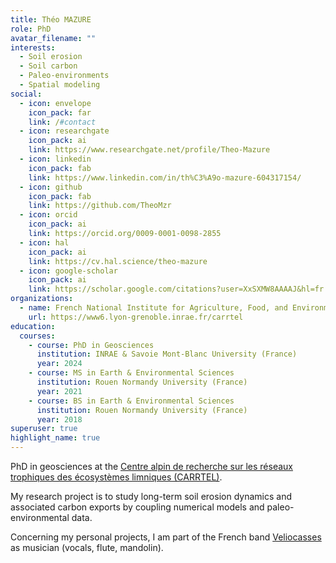 ```yaml
---
title: Théo MAZURE
role: PhD
avatar_filename: ""
interests:
  - Soil erosion
  - Soil carbon
  - Paleo-environments
  - Spatial modeling
social:
  - icon: envelope
    icon_pack: far
    link: /#contact
  - icon: researchgate
    icon_pack: ai
    link: https://www.researchgate.net/profile/Theo-Mazure
  - icon: linkedin
    icon_pack: fab
    link: https://www.linkedin.com/in/th%C3%A9o-mazure-604317154/
  - icon: github
    icon_pack: fab
    link: https://github.com/TheoMzr
  - icon: orcid
    icon_pack: ai
    link: https://orcid.org/0009-0001-0098-2855
  - icon: hal
    icon_pack: ai
    link: https://cv.hal.science/theo-mazure
  - icon: google-scholar
    icon_pack: ai
    link: https://scholar.google.com/citations?user=XxSXMW8AAAAJ&hl=fr
organizations:
  - name: French National Institute for Agriculture, Food, and Environment (INRAE)
    url: https://www6.lyon-grenoble.inrae.fr/carrtel
education:
  courses:
    - course: PhD in Geosciences
      institution: INRAE & Savoie Mont-Blanc University (France)
      year: 2024
    - course: MS in Earth & Environmental Sciences
      institution: Rouen Normandy University (France)
      year: 2021
    - course: BS in Earth & Environmental Sciences
      institution: Rouen Normandy University (France)
      year: 2018
superuser: true
highlight_name: true
---
```

PhD in geosciences at the [Centre alpin de recherche sur les réseaux trophiques des écosystèmes limniques (CARRTEL)](https://www6.lyon-grenoble.inrae.fr/carrtel).

My research project is to study long-term soil erosion dynamics and associated carbon exports by coupling numerical models and paleo-environmental data.

Concerning my personal projects, I am part of the French band [Veliocasses](https://veliocasses.bandcamp.com/album/seluanos-bona-ep) as musician (vocals, flute, mandolin).
